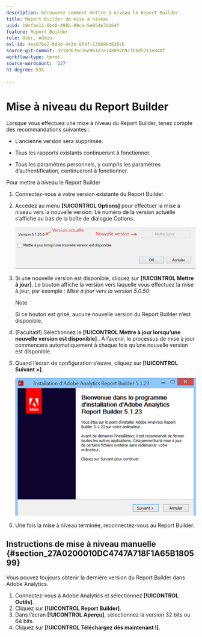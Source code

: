 ```yaml
---
description: Découvrez comment mettre à niveau le Report Builder.
title: Report Builder de mise à niveau
uuid: 19cfae11-0b40-498b-89ca-5e854e7b164f
feature: Report Builder
role: User, Admin
exl-id: 4ec876e2-bd8e-443e-8faf-135698d635eb
source-git-commit: d218d07ec16e981d7e148092b91fbbd5711e840f
workflow-type: tm+mt
source-wordcount: '227'
ht-degree: 53%

---
```


# Mise à niveau du Report Builder

Lorsque vous effectuez une mise à niveau du Report Builder, tenez compte des recommandations suivantes :

* L’ancienne version sera supprimée.

* Tous les rapports existants continueront à fonctionner.

* Tous les paramètres personnels, y compris les paramètres d’authentification, continueront à fonctionner.

Pour mettre à niveau le Report Builder

1. Connectez-vous à votre version existante du Report Builder.
1. Accédez au menu **[!UICONTROL Options]** pour effectuer la mise à niveau vers la nouvelle version. Le numéro de la version actuelle s’affiche au bas de la boîte de dialogue Options.

   ![Capture d’écran montrant la boîte de dialogue Options, la version actuelle et la nouvelle version.](assets/upgrade.png)

1. Si une nouvelle version est disponible, cliquez sur **[!UICONTROL Mettre à jour]**. Le bouton affiche la version vers laquelle vous effectuez la mise à jour, par exemple : *Mise à jour vers la version 5.0.50*

   >[!NOTE]
   >
   >Si ce bouton est grisé, aucune nouvelle version du Report Builder n’est disponible.

1. (Facultatif) Sélectionnez le **[!UICONTROL Mettre à jour lorsqu’une nouvelle version est disponible]** . À l’avenir, le processus de mise à jour commencera automatiquement à chaque fois qu’une nouvelle version est disponible.
1. Quand l’écran de configuration s’ouvre, cliquez sur **[!UICONTROL Suivant >]**.

   ![Capture d’écran affichant l’écran Configuration du Report Builder.](assets/setup.png)

1. Une fois la mise à niveau terminée, reconnectez-vous au Report Builder.

## Instructions de mise à niveau manuelle {#section_27A0200010DC4747A718F1A65B180599}

Vous pouvez toujours obtenir la dernière version du Report Builder dans Adobe Analytics.

1. Connectez-vous à Adobe Analytics et sélectionnez **[!UICONTROL Outils]**.
1. Cliquez sur **[!UICONTROL Report Builder]**.
1. Dans l’écran **[!UICONTROL Aperçu]**, sélectionnez la version 32 bits ou 64 bits.
1. Cliquez sur **[!UICONTROL Téléchargez dès maintenant !]**.
